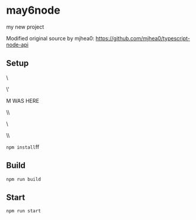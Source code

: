 # may6node

my new project

Modified original source by mjhea0: https://github.com/mjhea0/typescript-node-api

## Setup





















































\













































\\\'









M WAS HERE

















































\\\

































\\








\\\






























`npm install`ff












## Build







`npm run build`





## Start

`npm run start`


